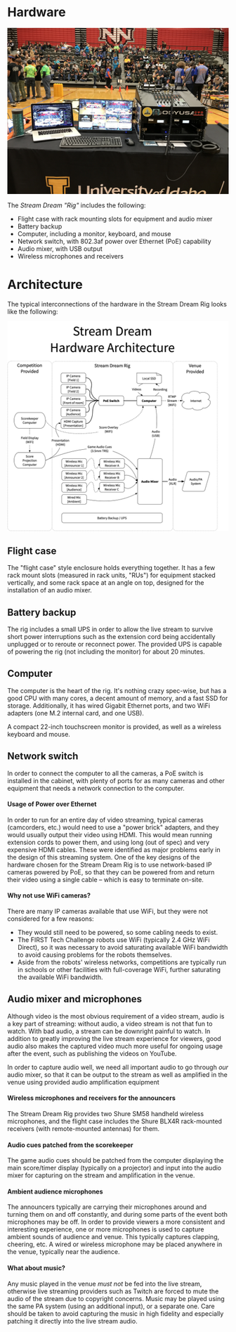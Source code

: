 # Hardware

![Typical Stream Dream hardware setup for use at an FTC competition](images/typical_rig_at_venue.jpg)

The *Stream Dream "Rig"* includes the following:
  - Flight case with rack mounting slots for equipment and audio mixer
  - Battery backup
  - Computer, including a monitor, keyboard, and mouse
  - Network switch, with 802.3af power over Ethernet (PoE) capability
  - Audio mixer, with USB output
  - Wireless microphones and receivers

# Architecture

The typical interconnections of the hardware in the Stream Dream Rig looks like the following:

![Hardware architecture of the Stream Dream](images/architecture/hardware_architecture.png)

## Flight case

The "flight case" style enclosure holds everything together. It has a few rack mount slots (measured in rack units, "RUs") for equipment stacked vertically, and some rack space at an angle on top, designed for the installation of an audio mixer.

## Battery backup

The rig includes a small UPS in order to allow the live stream to survive short power interruptions such as the extension cord being accidentally unplugged or to reroute or reconnect power. The provided UPS is capable of powering the rig (not including the monitor) for about 20 minutes. 

## Computer

The computer is the heart of the rig. It's nothing crazy spec-wise, but has a good CPU with many cores, a decent amount of memory, and a fast SSD for storage. Additionally, it has wired Gigabit Ethernet ports, and two WiFi adapters (one M.2 internal card, and one USB).

A compact 22-inch touchscreen monitor is provided, as well as a wireless keyboard and mouse.

## Network switch

In order to connect the computer to all the cameras, a PoE switch is installed in the cabinet, with plenty of ports for as many cameras and other equipment that needs a network connection to the computer.

#### Usage of Power over Ethernet

In order to run for an entire day of video streaming, typical cameras (camcorders, etc.) would need to use a "power brick" adapters, and they would usually output their video using HDMI. This would mean running extension cords to power them, and using long (out of spec) and very expensive HDMI cables. These were identified as major problems early in the design of this streaming system. One of the key designs of the hardware chosen for the Stream Dream Rig is to use network-based IP cameras powered by PoE, so that they can be powered from and return their video using a single cable – which is easy to terminate on-site.

#### Why not use WiFi cameras?

There are many IP cameras available that use WiFi, but they were not considered for a few reasons:
* They would still need to be powered, so some cabling needs to exist.
* The FIRST Tech Challenge robots use WiFi (typically 2.4 GHz WiFi Direct), so it was necessary to avoid saturating available WiFi bandwidth to avoid causing problems for the robots themselves.
* Aside from the robots' wireless networks, competitions are typically run in schools or other facilities with full-coverage WiFi, further saturating the available WiFi bandwidth.

## Audio mixer and microphones

Although video is the most obvious requirement of a video stream, audio is a key part of streaming: without audio, a video stream is not that fun to watch. With bad audio, a stream can be downright painful to watch. In addition to greatly improving the live stream experience for viewers, good audio also makes the captured video much more useful for ongoing usage after the event, such as publishing the videos on YouTube.

In order to capture audio well, we need all important audio to go through *_our_* audio mixer, so that it can be output to the stream as well as amplified in the venue using provided audio amplification equipment 

#### Wireless microphones and receivers for the announcers

The Stream Dream Rig provides two Shure SM58 handheld wireless microphones, and the flight case includes the Shure BLX4R rack-mounted receivers (with remote-mounted antennas) for them.

#### Audio cues patched from the scorekeeper

The game audio cues should be patched from the computer displaying the main score/timer display (typically on a projector) and input into the audio mixer for capturing on the stream and amplification in the venue.

#### Ambient audience microphones

The announcers typically are carrying their microphones around and turning them on and off constantly, and during some parts of the event both microphones may be off. In order to provide viewers a more consistent and interesting experience, one or more microphones is used to capture ambient sounds of audience and venue. This typically captures clapping, cheering, etc. A wired or wireless microphone may be placed anywhere in the venue, typically near the audience. 

#### What about music?

Any music played in the venue _must not_ be fed into the live stream, otherwise live streaming providers such as Twitch are forced to mute the audio of the stream due to copyright concerns. Music may be played using the same PA system (using an additional input), or a separate one. Care should be taken to avoid capturing the music in high fidelity and especially patching it directly into the live stream audio.
